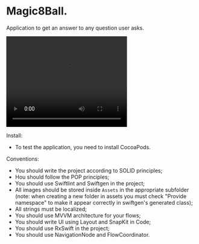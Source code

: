 # Magic8Ball.
Application to get an answer to any question user asks.

<video width="320" height="240" controls>
  <source src="MagicBallAnimation.mov" type="video/mov">
  Your browser does not support the video tag.
</video>

Install:
- To test the application, you need to install CocoaPods.

Conventions:
- You should write the project according to SOLID principles;
- Нou should follow the POP principles;
- You should use Swiftlint and Swiftgen in the project;
- All images should be stored inside `Assets` in the appropriate subfolder (note: when creating a new folder in assets you must check "Provide namespace" to make it appear correctly in swiftgen's generated class);
- All strings must be localized;
- You should use MVVM architecture for your flows;
- You should write UI using Layout and SnapKit in Code;
- You should use RxSwift in the project;
- You should use NavigationNode and FlowCoordinator.

